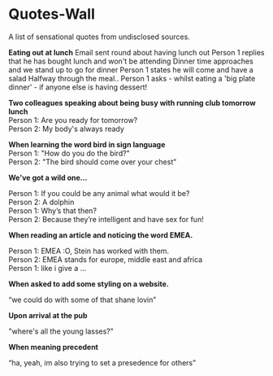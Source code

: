 Quotes-Wall
===========

A list of sensational quotes from undisclosed sources.

**Eating out at lunch**
Email sent round about having lunch out
Person 1 replies that he has bought lunch and won't be attending
Dinner time approaches and we stand up to go for dinner
Person 1 states he will come and have a salad
Halfway through the meal..
Person 1 asks - whilst eating a 'big plate dinner' - if anyone else is having dessert!

**Two colleagues speaking about being busy with running club tomorrow lunch**  
Person 1: Are you ready for tomorrow?  
Person 2: My body's always ready  


**When learning the word bird in sign language**  
Person 1: "How do you do the bird?"  
Person 2: "The bird should come over your chest" 

**We've got a wild one...**

Person 1: If you could be any animal what would it be?  
Person 2: A dolphin  
Person 1: Why’s that then?  
Person 2: Because they’re intelligent and have sex for fun!


**When reading an article and noticing the word EMEA.**

Person 1: EMEA :O, Stein has worked with them.   
Person 2: EMEA stands for europe, middle east and africa   
Person 1: like i give a ...


**When asked to add some styling on a website.**

“we could do with some of that shane lovin”


**Upon arrival at the pub**

"where's all the young lasses?"


**When meaning precedent**

“ha, yeah, im also trying to set a presedence for others”